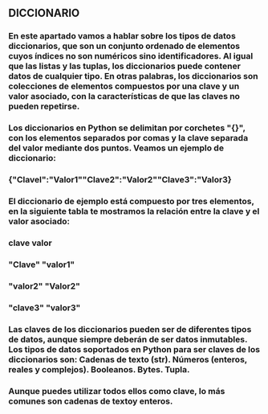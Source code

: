 ## DICCIONARIO
### En este apartado vamos a hablar sobre los tipos de datos diccionarios, que son un conjunto ordenado de elementos cuyos índices no son numéricos sino identificadores. Al igual que las listas y las tuplas, los diccionarios puede contener datos de cualquier tipo. En otras palabras, los diccionarios son colecciones de elementos compuestos por una clave y un valor asociado, con la características de que las claves no pueden repetirse.

### Los diccionarios en Python se delimitan por corchetes "{}", con los elementos separados por comas y la clave separada del valor mediante dos puntos. Veamos un ejemplo de diccionario:

### {"Clavel":"Valor1""Clave2":"Valor2""Clave3":"Valor3}

### El diccionario de ejemplo está compuesto por tres elementos, en la siguiente tabla te mostramos la relación entre la clave y el valor asociado:

### clave	valor
### "Clave"	"valor1"
### "valor2"	"Valor2"
### "clave3"	"valor3"
### Las claves de los diccionarios pueden ser de diferentes tipos de datos, aunque siempre deberán de ser datos inmutables. Los tipos de datos soportados en Python para ser claves de los diccionarios son: Cadenas de texto (str). Números (enteros, reales y complejos). Booleanos. Bytes. Tupla.

### Aunque puedes utilizar todos ellos como clave, lo más comunes son cadenas de textoy enteros.